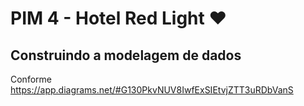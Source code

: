 # PIM 4 - Hotel Red Light ❤️

## Construindo a modelagem de dados

Conforme https://app.diagrams.net/#G130PkvNUV8IwfExSIEtvjZTT3uRDbVanS
